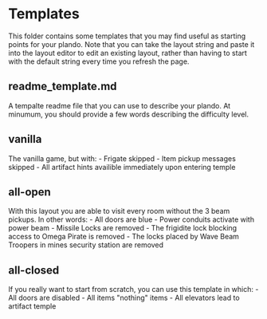 # Templates
This folder contains some templates that you may find useful as starting points for your plando. Note that you can take the layout string and paste it into the layout editor to edit an existing layout, rather than having to start with the default string every time you refresh the page.

## readme_template.md
A tempalte readme file that you can use to describe your plando. At minumum, you should provide a few words describing the difficulty level.

## vanilla
The vanilla game, but with:
    - Frigate skipped
    - Item pickup messages skipped
    - All artifact hints availible immediately upon entering temple

## all-open
With this layout you are able to visit every room without the 3 beam pickups. In other words:
    - All doors are blue
    - Power conduits activate with power beam
    - Missile Locks are removed 
    - The frigidite lock blocking access to Omega Pirate is removed
    - The locks placed by Wave Beam Troopers in mines security station are removed

## all-closed
If you really want to start from scratch, you can use this template in which:
    - All doors are disabled
    - All items "nothing" items
    - All elevators lead to artifact temple
